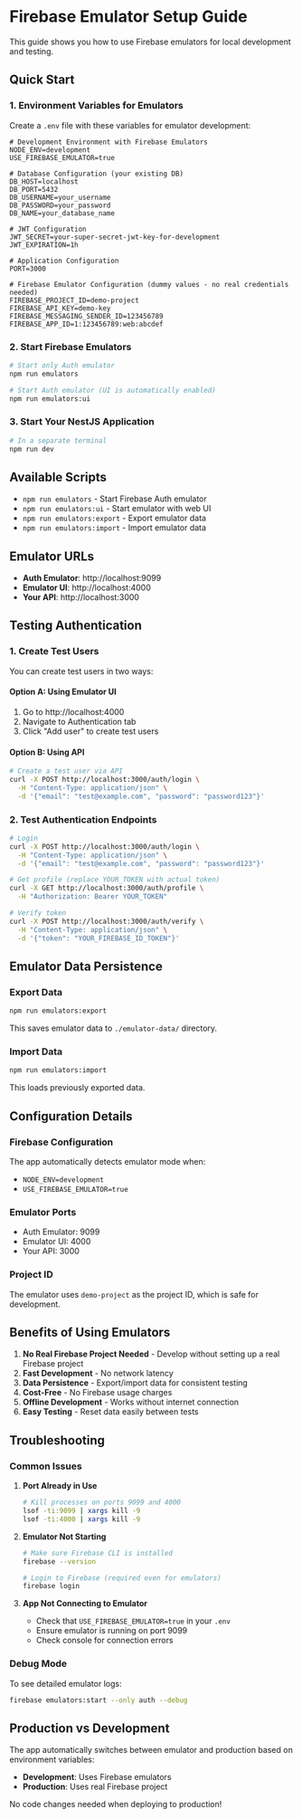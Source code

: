 # Firebase Emulator Setup Guide

This guide shows you how to use Firebase emulators for local development and testing.

## Quick Start

### 1. Environment Variables for Emulators

Create a `.env` file with these variables for emulator development:

```env
# Development Environment with Firebase Emulators
NODE_ENV=development
USE_FIREBASE_EMULATOR=true

# Database Configuration (your existing DB)
DB_HOST=localhost
DB_PORT=5432
DB_USERNAME=your_username
DB_PASSWORD=your_password
DB_NAME=your_database_name

# JWT Configuration
JWT_SECRET=your-super-secret-jwt-key-for-development
JWT_EXPIRATION=1h

# Application Configuration
PORT=3000

# Firebase Emulator Configuration (dummy values - no real credentials needed)
FIREBASE_PROJECT_ID=demo-project
FIREBASE_API_KEY=demo-key
FIREBASE_MESSAGING_SENDER_ID=123456789
FIREBASE_APP_ID=1:123456789:web:abcdef
```

### 2. Start Firebase Emulators

```bash
# Start only Auth emulator
npm run emulators

# Start Auth emulator (UI is automatically enabled)
npm run emulators:ui
```

### 3. Start Your NestJS Application

```bash
# In a separate terminal
npm run dev
```

## Available Scripts

- `npm run emulators` - Start Firebase Auth emulator
- `npm run emulators:ui` - Start emulator with web UI
- `npm run emulators:export` - Export emulator data
- `npm run emulators:import` - Import emulator data

## Emulator URLs

- **Auth Emulator**: http://localhost:9099
- **Emulator UI**: http://localhost:4000
- **Your API**: http://localhost:3000

## Testing Authentication

### 1. Create Test Users

You can create test users in two ways:

#### Option A: Using Emulator UI
1. Go to http://localhost:4000
2. Navigate to Authentication tab
3. Click "Add user" to create test users

#### Option B: Using API
```bash
# Create a test user via API
curl -X POST http://localhost:3000/auth/login \
  -H "Content-Type: application/json" \
  -d '{"email": "test@example.com", "password": "password123"}'
```

### 2. Test Authentication Endpoints

```bash
# Login
curl -X POST http://localhost:3000/auth/login \
  -H "Content-Type: application/json" \
  -d '{"email": "test@example.com", "password": "password123"}'

# Get profile (replace YOUR_TOKEN with actual token)
curl -X GET http://localhost:3000/auth/profile \
  -H "Authorization: Bearer YOUR_TOKEN"

# Verify token
curl -X POST http://localhost:3000/auth/verify \
  -H "Content-Type: application/json" \
  -d '{"token": "YOUR_FIREBASE_ID_TOKEN"}'
```

## Emulator Data Persistence

### Export Data
```bash
npm run emulators:export
```
This saves emulator data to `./emulator-data/` directory.

### Import Data
```bash
npm run emulators:import
```
This loads previously exported data.

## Configuration Details

### Firebase Configuration
The app automatically detects emulator mode when:
- `NODE_ENV=development`
- `USE_FIREBASE_EMULATOR=true`

### Emulator Ports
- Auth Emulator: 9099
- Emulator UI: 4000
- Your API: 3000

### Project ID
The emulator uses `demo-project` as the project ID, which is safe for development.

## Benefits of Using Emulators

1. **No Real Firebase Project Needed** - Develop without setting up a real Firebase project
2. **Fast Development** - No network latency
3. **Data Persistence** - Export/import data for consistent testing
4. **Cost-Free** - No Firebase usage charges
5. **Offline Development** - Works without internet connection
6. **Easy Testing** - Reset data easily between tests

## Troubleshooting

### Common Issues

1. **Port Already in Use**
   ```bash
   # Kill processes on ports 9099 and 4000
   lsof -ti:9099 | xargs kill -9
   lsof -ti:4000 | xargs kill -9
   ```

2. **Emulator Not Starting**
   ```bash
   # Make sure Firebase CLI is installed
   firebase --version
   
   # Login to Firebase (required even for emulators)
   firebase login
   ```

3. **App Not Connecting to Emulator**
   - Check that `USE_FIREBASE_EMULATOR=true` in your `.env`
   - Ensure emulator is running on port 9099
   - Check console for connection errors

### Debug Mode

To see detailed emulator logs:
```bash
firebase emulators:start --only auth --debug
```

## Production vs Development

The app automatically switches between emulator and production based on environment variables:

- **Development**: Uses Firebase emulators
- **Production**: Uses real Firebase project

No code changes needed when deploying to production!
